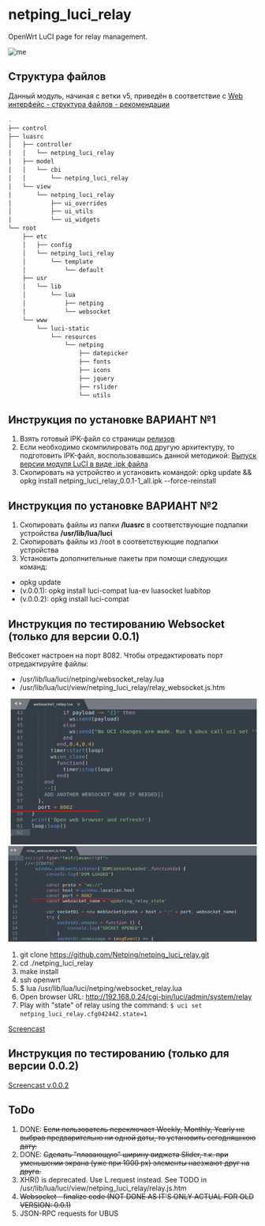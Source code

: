 # netping_luci_relay

OpenWrt LuCI page for relay management.

![me](https://github.com/Netping/netping_luci_relay/blob/v4/control/screenshot_animated.gif)

## Структура файлов

Данный модуль, начиная с ветки v5, приведён в соответствие с [Web интерфейс - структура файлов - рекомендации](https://netping.atlassian.net/wiki/spaces/PROJ/pages/2728821288/Web+-+LuCI)

```bash
.
├── control
├── luasrc
│   ├── controller
│   │   └── netping_luci_relay
│   ├── model
│   │   └── cbi
│   │       └── netping_luci_relay
│   └── view
│       └── netping_luci_relay
│           ├── ui_overrides
│           ├── ui_utils
│           └── ui_widgets
└── root
    ├── etc
    │   ├── config
    │   └── netping_luci_relay
    │       └── template
    │           └── default
    ├── usr
    │   └── lib
    │       └── lua
    │           ├── netping
    │           └── websocket
    └── www
        └── luci-static
            └── resources
                └── netping
                    ├── datepicker
                    ├── fonts
                    ├── icons
                    ├── jquery
                    ├── rslider
                    └── utils
```

## Инструкция по установке ВАРИАНТ №1

1. Взять готовый IPK-файл со страницы [релизов](https://github.com/Netping/netping_luci_relay/releases)
2. Если необходимо скомпилировать под другую архитектуру, то подготовить IPK-файл, воспользовавшись данной методикой: [Выпуск версии модуля LuCI в виде .ipk файла](https://netping.atlassian.net/wiki/spaces/PROJ/pages/3194945556/LuCI+.ipk)
3. Скопировать на устройство и установить командой:
opkg update && opkg install netping_luci_relay_0.0.1-1_all.ipk --force-reinstall

## Инструкция по установке ВАРИАНТ №2

1. Скопировать файлы из папки **/luasrc** в соответствующие подпапки устройства **/usr/lib/lua/luci**
2. Скопировать файлы из /root в соответствующие подпапки устройства
3. Установить дополнительные пакеты при помощи следующих команд:
* opkg update
* (v.0.0.1): opkg install luci-compat lua-ev luasocket luabitop
* (v.0.0.2): opkg install luci-compat

## Инструкция по тестированию Websocket (только для версии 0.0.1)

Вебсокет настроен на порт 8082. Чтобы отредактировать порт отредактируйте файлы:
* /usr/lib/lua/luci/netping/websocket_relay.lua
* /usr/lib/lua/luci/view/netping_luci_relay/relay_websocket.js.htm

![me](https://github.com/Netping/netping_luci_relay/blob/v5/control/v.0.0.1/wsport_lua.png)
![me](https://github.com/Netping/netping_luci_relay/blob/v5/control/v.0.0.1/wsport_js.png)

1. git clone https://github.com/Netping/netping_luci_relay.git
2. cd ./netping_luci_relay
3. make install
4. ssh openwrt
5. $ lua /usr/lib/lua/luci/netping/websocket_relay.lua
6. Open browser URL: http://192.168.0.24/cgi-bin/luci/admin/system/relay
7. Play with "state" of relay using the command:
```$ uci set netping_luci_relay.cfg042442.state=1```

[Screencast](https://www.youtube.com/watch?v=FQKr_YZB6S0)

## Инструкция по тестированию (только для версии 0.0.2)

[Screencast v.0.0.2](https://youtu.be/IH48thITyRk)

## ToDo

1. DONE: ~~Если пользователь переключает Weekly, Monthly, Yearly не выбрав предварительно ни одной даты, то установить сегодняшнюю дату.~~
2. DONE: ~~Сделать "плавающую" ширину виджета Slider, т.к. при уменьшении экрана (уже при 1000 px) элементы наезжают друг на друга.~~
3. XHR() is deprecated. Use L.request instead. See TODO in /usr/lib/lua/luci/view/netping_luci_relay/relay.js.htm
4. ~~Websocket - finalize code (NOT DONE AS IT'S ONLY ACTUAL FOR OLD VERSION: 0.0.1)~~
5. JSON-RPC requests for UBUS
